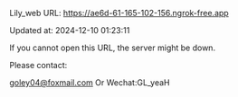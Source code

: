 Lily_web URL: https://ae6d-61-165-102-156.ngrok-free.app

Updated at: 2024-12-10 01:23:11

If you cannot open this URL, the server might be down.

Please contact: 

goley04@foxmail.com Or Wechat:GL_yeaH
